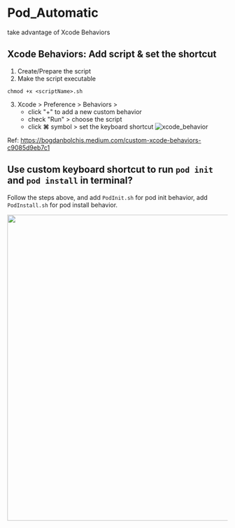 # Pod_Automatic
take advantage of Xcode Behaviors

## Xcode Behaviors: Add script & set the shortcut
1. Create/Prepare the script
2. Make the script executable 
```
chmod +x <scriptName>.sh
```
3. Xcode > Preference > Behaviors >
   * click "+" to add a new custom behavior
   * check "Run" > choose the script
   * click **⌘** symbol >  set the keyboard shortcut
![xcode_behavior](https://user-images.githubusercontent.com/45844869/136682288-e129c36a-7a88-4a04-bc60-612b2ab3117c.png)

Ref: https://bogdanbolchis.medium.com/custom-xcode-behaviors-c9085d9eb7c1

## Use custom keyboard shortcut to run `pod init` and `pod install` in terminal?
Follow the steps above, and add `PodInit.sh` for pod init behavior, add `PodInstall.sh` for pod install behavior.

<img src = "https://user-images.githubusercontent.com/45844869/136682398-53a941c3-a94c-406e-8aa0-4eaf7a0f2c2a.png" width = 700>


